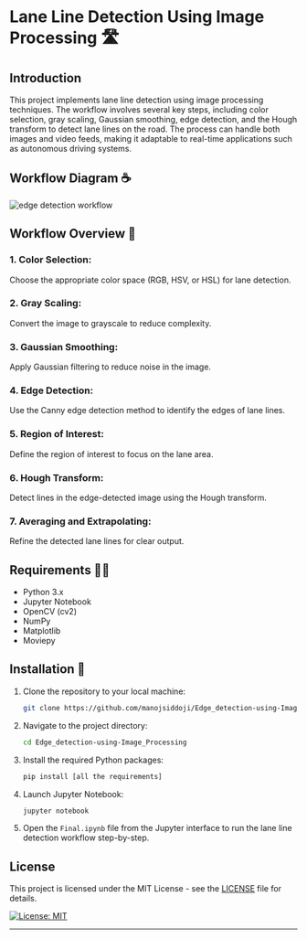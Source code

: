# Lane Line Detection Using Image Processing 🛣️

## Introduction
This project implements lane line detection using image processing techniques. 
The workflow involves several key steps, including color selection, gray scaling, Gaussian smoothing, edge detection, and the Hough transform to detect lane lines on the road. 
The process can handle both images and video feeds, making it adaptable to real-time applications such as autonomous driving systems.

## Workflow Diagram ☕
![edge detection workflow](https://github.com/user-attachments/assets/015d480b-4fbb-4091-99b0-1736d0476fa9)

## Workflow Overview 📝
### 1. Color Selection:
Choose the appropriate color space (RGB, HSV, or HSL) for lane detection.
### 2. Gray Scaling:
Convert the image to grayscale to reduce complexity.
### 3. Gaussian Smoothing:
Apply Gaussian filtering to reduce noise in the image.
### 4. Edge Detection: 
Use the Canny edge detection method to identify the edges of lane lines.
### 5. Region of Interest: 
Define the region of interest to focus on the lane area.
### 6. Hough Transform:
Detect lines in the edge-detected image using the Hough transform.
### 7. Averaging and Extrapolating:
Refine the detected lane lines for clear output.

## Requirements 🧑‍💻
- Python 3.x
- Jupyter Notebook
- OpenCV (cv2)
- NumPy
- Matplotlib
- Moviepy

## Installation 📩
1. Clone the repository to your local machine:
   ```bash
   git clone https://github.com/manojsiddoji/Edge_detection-using-Image_Processing.git
2. Navigate to the project directory:
   ```bash
   cd Edge_detection-using-Image_Processing
3. Install the required Python packages:
   ```bash
   pip install [all the requirements]
4. Launch Jupyter Notebook:
   ```bash
   jupyter notebook
5. Open the `Final.ipynb` file from the Jupyter interface to run the lane line detection workflow step-by-step.

## License

This project is licensed under the MIT License - see the [LICENSE](LICENSE) file for details.

[![License: MIT](https://img.shields.io/badge/License-MIT-yellow.svg)](https://opensource.org/licenses/MIT)

---

